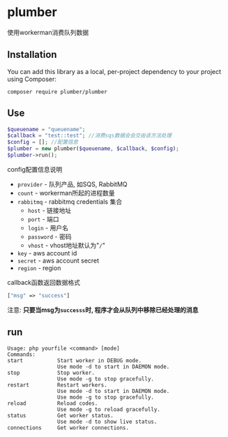 # plumber
使用workerman消费队列数据

## Installation

You can add this library as a local, per-project dependency to your project using Composer:

``` shell
composer require plumber/plumber
```

## Use

```php
$queuename = "queuename";
$callback = "test::test"; //消费sqs数据会会交由该方法处理
$config = []; //配置信息
$plumber = new plumber($queuename, $callback, $config);
$plumber->run();
```

config配置信息说明
* `provider` - 队列产品, 如SQS, RabbitMQ
* `count` - workerman所起的进程数量
* `rabbitmq` - rabbitmq credentials 集合
  * `host` - 链接地址
  * `port` - 端口
  * `login` - 用户名
  * `password` - 密码
  * `vhost` - vhost地址默认为"`/`"
* `key` - aws account id
* `secret` - aws account secret
* `region` - region

callback函数返回数据格式

```php
["msg" => "success"]
```
注意: <strong>只要当msg为`successs`时, 程序才会从队列中移除已经处理的消息</strong>

## run
```shell
Usage: php yourfile <command> [mode]
Commands: 
start           Start worker in DEBUG mode.
                Use mode -d to start in DAEMON mode.
stop            Stop worker.
                Use mode -g to stop gracefully.
restart         Restart workers.
                Use mode -d to start in DAEMON mode.
                Use mode -g to stop gracefully.
reload          Reload codes.
                Use mode -g to reload gracefully.
status          Get worker status.
                Use mode -d to show live status.
connections     Get worker connections.
```

